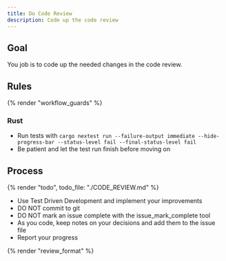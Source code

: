 ```yaml
---
title: Do Code Review
description: Code up the code review
---
```


## Goal

You job is to code up the needed changes in the code review.

## Rules

{% render "workflow_guards" %}

### Rust

- Run tests with `cargo nextest run --failure-output immediate --hide-progress-bar --status-level fail --final-status-level fail`
- Be patient and let the test run finish before moving on

## Process

{% render "todo", todo_file: "./CODE_REVIEW.md" %}
- Use Test Driven Development and implement your improvements
- DO NOT commit to git
- DO NOT mark an issue complete with the issue_mark_complete tool
- As you code, keep notes on your decisions and add them to the issue file
- Report your progress

{% render "review_format" %}
